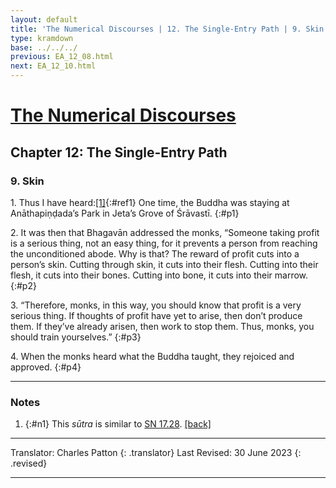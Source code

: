 ```yaml
---
layout: default
title: 'The Numerical Discourses | 12. The Single-Entry Path | 9. Skin'
type: kramdown
base: ../../../
previous: EA_12_08.html
next: EA_12_10.html
---
```


# [The Numerical Discourses](../index.html)
## Chapter 12: The Single-Entry Path
### 9. Skin

1\. Thus I have heard:[\[1\]](#n1){:#ref1} One time, the Buddha was staying at Anāthapiṇḍada’s Park in Jeta’s Grove of Śrāvastī.
{:#p1}

2\. It was then that Bhagavān addressed the monks, “Someone taking profit is a serious thing, not an easy thing, for it prevents a person from reaching the unconditioned abode. Why is that? The reward of profit cuts into a person’s skin. Cutting through skin, it cuts into their flesh. Cutting into their flesh, it cuts into their bones. Cutting into bone, it cuts into their marrow.
{:#p2}

3\. “Therefore, monks, in this way, you should know that profit is a very serious thing. If thoughts of profit have yet to arise, then don’t produce them. If they’ve already arisen, then work to stop them. Thus, monks, you should train yourselves.”
{:#p3}

4\. When the monks heard what the Buddha taught, they rejoiced and approved.
{:#p4}

---

### Notes

1. {:#n1} This <em>sūtra</em> is similar to <a href="https://suttacentral.net/sn17.28" target="_blank">SN 17.28</a>. [\[back\]](#ref1)

---

Translator: Charles Patton
{: .translator}
Last Revised: 30 June 2023
{: .revised}

---